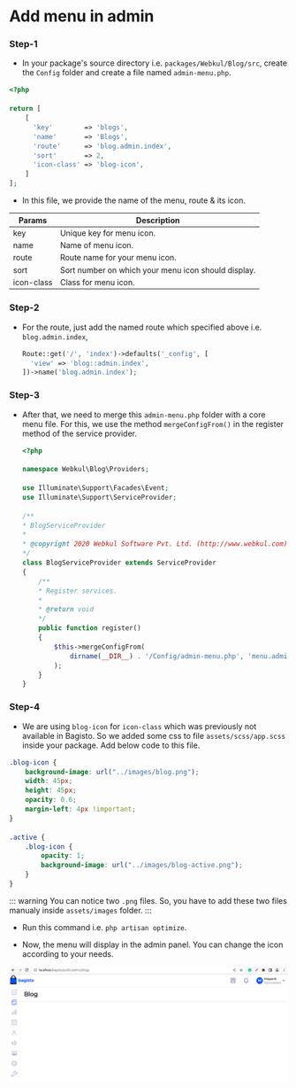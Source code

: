 # Add menu in admin

### Step-1

- In your package's source directory i.e. `packages/Webkul/Blog/src`, create the `Config` folder and create a file named `admin-menu.php`.

~~~php
<?php

return [
    [
      'key'        => 'blogs',
      'name'       => 'Blogs',
      'route'      => 'blog.admin.index',
      'sort'       => 2,
      'icon-class' => 'blog-icon',
    ]
];
~~~

- In this file, we provide the name of the menu, route & its icon.

| Params     | Description                                         |
| ---------- | --------------------------------------------------- |
| key        | Unique key for menu icon.                           |
| name       | Name of menu icon.                                  |
| route      | Route name for your menu icon.                      |
| sort       | Sort number on which your menu icon should display. |
| icon-class | Class for menu icon.                                |

### Step-2

- For the route, just add the named route which specified above i.e. `blog.admin.index`,

  ~~~php
  Route::get('/', 'index')->defaults('_config', [
    'view' => 'blog::admin.index',
  ])->name('blog.admin.index');
  ~~~

### Step-3

- After that, we need to merge this `admin-menu.php` folder with a core menu file. For this, we use the method `mergeConfigFrom()` in the register method of the service provider.

  ~~~php
  <?php

  namespace Webkul\Blog\Providers;

  use Illuminate\Support\Facades\Event;
  use Illuminate\Support\ServiceProvider;

  /**
  * BlogServiceProvider
  *
  * @copyright 2020 Webkul Software Pvt. Ltd. (http://www.webkul.com)
  */
  class BlogServiceProvider extends ServiceProvider
  {
      /**
      * Register services.
      *
      * @return void
      */
      public function register()
      {
          $this->mergeConfigFrom(
              dirname(__DIR__) . '/Config/admin-menu.php', 'menu.admin'
          );
      }
  }
  ~~~

### Step-4

- We are using `blog-icon` for `icon-class` which was previously not available in Bagisto. So we added some css to file `assets/scss/app.scss` inside your package. Add below code to this file.

```css
.blog-icon {
    background-image: url("../images/blog.png");
    width: 45px;
    height: 45px;
    opacity: 0.6;
    margin-left: 4px !important;
}

.active {
    .blog-icon {
        opacity: 1;
        background-image: url("../images/blog-active.png");
    }
}
```

::: warning
  You can notice two `.png` files. So, you have to add these two files manualy inside `assets/images` folder.
:::

- Run this command i.e. `php artisan optimize`.

- Now, the menu will display in the admin panel. You can change the icon according to your needs.

![Admin Menu Output](../../assets/images/package-development/admin-menu-output.png)